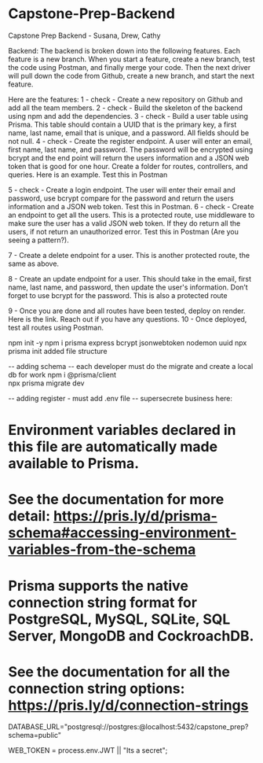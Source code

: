 # Capstone-Prep-Backend

Capstone Prep Backend - Susana, Drew, Cathy

Backend:
The backend is broken down into the following features. Each feature is a new branch. When you start a feature, create a new branch, test the code using Postman, and finally merge your code. Then the next driver will pull down the code from Github, create a new branch, and start the next feature.

Here are the features:
1 - check - Create a new repository on Github and add all the team members.
2 - check - Build the skeleton of the backend using npm and add the dependencies.
3 - check - Build a user table using Prisma. This table should contain a UUID that is the primary key, a first name, last name, email that is unique, and a password. All fields should be not null.
4 - check - Create the register endpoint. A user will enter an email, first name, last name, and password. The password will be encrypted using bcrypt and the end point will return the users information and a JSON web token that is good for one hour. Create a folder for routes, controllers, and queries. Here is an example. Test this in Postman

5 - check - Create a login endpoint. The user will enter their email and password, use bcrypt compare for the password and return the users information and a JSON web token. Test this in Postman.
6 - check - Create an endpoint to get all the users. This is a protected route, use middleware to make sure the user has a valid JSON web token. If they do return all the users, if not return an unauthorized error. Test this in Postman (Are you seeing a pattern?).

7 - Create a delete endpoint for a user. This is another protected route, the same as above.

8 - Create an update endpoint for a user. This should take in the email, first name, last name, and password, then update the user's information. Don’t forget to use bcrypt for the password. This is also a protected route

9 - Once you are done and all routes have been tested, deploy on render. Here is the link. Reach out if you have any questions.
10 - Once deployed, test all routes using Postman.

npm init -y
npm i prisma express bcrypt jsonwebtoken nodemon uuid
npx prisma init
added file structure

-- adding schema
-- each developer must do the migrate and create a local db for work
npm i @prisma/client  
npx prisma migrate dev


-- adding register - must add .env file 
-- supersecrete business here:
# Environment variables declared in this file are automatically made available to Prisma.
# See the documentation for more detail: https://pris.ly/d/prisma-schema#accessing-environment-variables-from-the-schema
# Prisma supports the native connection string format for PostgreSQL, MySQL, SQLite, SQL Server, MongoDB and CockroachDB.
# See the documentation for all the connection string options: https://pris.ly/d/connection-strings
DATABASE_URL="postgresql://postgres:@localhost:5432/capstone_prep?schema=public"

WEB_TOKEN = process.env.JWT || "Its a secret";
